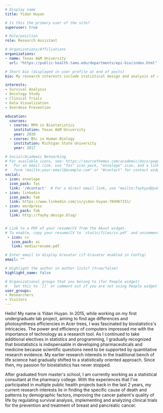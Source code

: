 ```yaml
---
# Display name
title: Yidan Huyan

# Is this the primary user of the site?
superuser: true

# Role/position
role: Research Assistant 

# Organizations/Affiliations
organizations:
- name: Texas A&M University
  url: "https://public-health.tamu.edu/departments/epi-bio/index.html"

# Short bio (displayed in user profile at end of posts)
bio: My research interests include statistical design and analysis of clinical trials, survival analysis, and oncology research.

interests:
- Survival Analysis
- Oncology Study
- Clinical Trials
- Data Visualization 
- Overdose Prevention

education:
  courses:
  - course: MPH in Biostatistics
    institution: Texas A&M University
    year: 2020
  - course: BSc in Human Biology
    institution: Michigan State University
    year: 2017

# Social/Academic Networking
# For available icons, see: https://sourcethemes.com/academic/docs/page-builder/#icons
#   For an email link, use "fas" icon pack, "envelope" icon, and a link in the
#   form "mailto:your-email@example.com" or "#contact" for contact widget.
social:
- icon: envelope
  icon_pack: fas
  link: '/#contact'  # For a direct email link, use "mailto:fayhyyd@yahoo.com".
- icon: linkedin
  icon_pack: fab
  link: https://www.linkedin.com/in/yidan-huyan-784967151/
- icon: wordpress
  icon_pack: fab
  link: http://fayhy.design.blog/


# Link to a PDF of your resume/CV from the About widget.
# To enable, copy your resume/CV to `static/files/cv.pdf` and uncomment the lines below.
 - icon: cv
   icon_pack: ai
   link: media/resume.pdf

# Enter email to display Gravatar (if Gravatar enabled in Config)
email: ""

# Highlight the author in author lists? (true/false)
highlight_name: false

# Organizational groups that you belong to (for People widget)
#   Set this to `[]` or comment out if you are not using People widget.
user_groups:
- Researchers
- Visitors
---
```


Hello! My name is Yidan Huyan. In 2015, while working on my first undergraduate lab project, aiming to find age differences and photosynthesis efficiencies in Acer trees, I was fascinated by biostatistics's intricacies. The power and efficiency of computers impressed me with the importance of technology as a research tool. As I continued to take additional electives in statistics and programming, I gradually recognized that biostatistics is indispensable in developing pharmaceuticals and medicine because scientific questions need to be supported by quantitative research evidence. My earlier research interests in the traditional bench of life science had gradually shifted to a statistically oriented approach. Since then, my passion for biostatistics has never stopped. 

After graduated from master's school, I am currently working as a statistical consultant at the pharmacy college. With the experiences that I've participated in multiple public health projects back in the last 2 years, my current research interests lie in finding the specific cause of death and patterns by demographic factors, improving the cancer patient's quality of life by regulating survival analysis, implementing and analyzing clinical trials for the prevention and treatment of breast and pancreatic cancer. 
